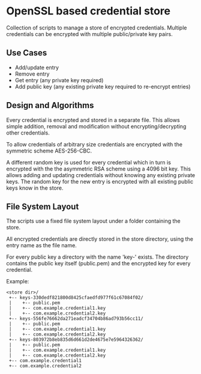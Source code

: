 OpenSSL based credential store
==============================

Collection of scripts to manage a store of encrypted credentials. Multiple
credentials can be encrypted with multiple public/private key pairs.

Use Cases
---------

* Add/update entry
* Remove entry
* Get entry (any private key required)
* Add public key (any existing private key required to re-encrypt entries)


Design and Algorithms
---------------------

Every credential is encrypted and stored in a separate file. This allows simple
addition, removal and modification without encrypting/decrypting other
credentials.

To allow credentials of arbitrary size credentials are encrypted with the
symmetric scheme AES-256-CBC.

A different random key is used for every credential which in turn is encrypted
with the the asymmetric RSA scheme using a 4096 bit key. This allows adding and
updating credentials without knowing any existing private keys. The random key
for the new entry is encrypted with all existing public keys know in the store.


File System Layout
------------------

The scripts use a fixed file system layout under a folder containing the store.

All encrypted credentials are directly stored in the store directory, using the
entry name as the file name.

For every public key a directory with the name 'key-<fingerprint>' exists. The
directory contains the public key itself (public.pem) and the encrypted key for
every credential.

Example:

```
<store dir>/
 +-- keys-330dedf821800d8425cfaedfd977f61c67084f02/
 |    +-- public.pem
 |    +-- com.example.credential1.key
 |    +-- com.example.credential2.key
 +-- keys-556fe76662da271eadcf34704b86ad793b56cc11/
 |    +-- public.pem
 |    +-- com.example.credential1.key
 |    +-- com.example.credential2.key
 +-- keys-803972b8eb835d6d661d2de4675e7e5964326362/
 |    +-- public.pem
 |    +-- com.example.credential1.key
 |    +-- com.example.credential2.key
 +-- com.example.credential1
 +-- com.example.credential2
```
